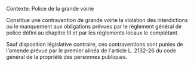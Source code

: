 Contexte: Police de la grande voirie

Constitue une contravention de grande voirie la violation des interdictions ou le manquement aux obligations prévues par le règlement général de police défini au chapitre III et par les règlements locaux le complétant.

Sauf disposition législative contraire, ces contraventions sont punies de l'amende prévue par le premier alinéa de l'article L. 2132-26 du code général de la propriété des personnes publiques.